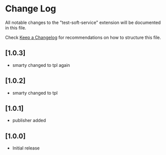 # Change Log

All notable changes to the "test-soft-service" extension will be documented in this file.

Check [Keep a Changelog](http://keepachangelog.com/) for recommendations on how to structure this file.

## [1.0.3]

- smarty changed to tpl again
## [1.0.2]

- smarty changed to tpl
## [1.0.1]

- publisher added

## [1.0.0]

- Initial release